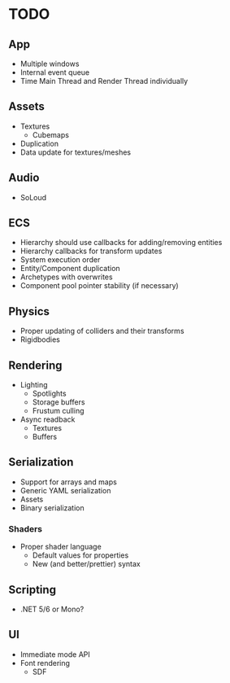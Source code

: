 # TODO

## App
- Multiple windows
- Internal event queue
- Time Main Thread and Render Thread individually

## Assets
- Textures
    - Cubemaps
- Duplication
- Data update for textures/meshes

## Audio
- SoLoud

## ECS
- Hierarchy should use callbacks for adding/removing entities
- Hierarchy callbacks for transform updates
- System execution order
- Entity/Component duplication
- Archetypes with overwrites
- Component pool pointer stability (if necessary)

## Physics
- Proper updating of colliders and their transforms
- Rigidbodies

## Rendering
- Lighting
	- Spotlights
    - Storage buffers
	- Frustum culling
- Async readback
	- Textures
	- Buffers

## Serialization
- Support for arrays and maps
- Generic YAML serialization
- Assets
- Binary serialization

### Shaders
- Proper shader language
    - Default values for properties
	- New (and better/prettier) syntax

## Scripting
- .NET 5/6 or Mono?

## UI
- Immediate mode API
- Font rendering
    - SDF
